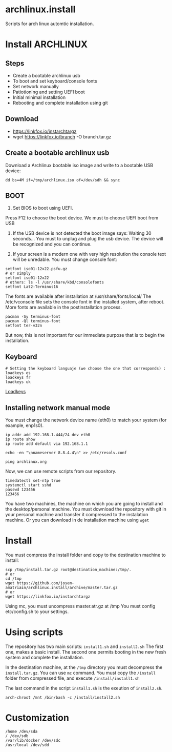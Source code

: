 # archlinux.install
Scripts for arch linux automtic installation.

# Install ARCHLINUX


## Steps
 
 * Create a bootable archlinux usb
 * To boot and set keyboard/console fonts
 * Set network manually
 * Patiotioning and setting UEFI boot
 * Initial minimal installation
 * Rebooting and complete installation using git

## Download
 * https://linkfox.io/instarchtargz
 * wget https://linkfox.io/branch -O branch.tar.gz

## Create a bootable archlinux usb
Download a Archlinux bootable iso image and write to a bootable USB device:

```
dd bs=4M if=/tmp/archlinux.iso of=/dev/sdh && sync
```

## BOOT


1. Set BIOS to boot using UEFI.

Press F12 to choose the boot device. We must to choose UEFI boot from USB

1. If the USB device is not detected the boot image says: Waiting 30 seconds...
You must to unplug and plug the usb device. The device will be recognized and you can continue.

1. If your screen is a modern one with very high resolution the console text will be unredable. You must change console font:

```
setfont iso01-12x22.psfu.gz
# or simply
setfont iso01-12x22
# others: ls -l /usr/share/kbd/consolefonts
setfont Lat2-Terminus16
``` 
The fonts are available after installation at /usr/share/fonts/local/
The /etc/vconsole file sets the console font in the installed system, after reboot. More fonts are available in the postinstallation process. 
```
pacman -Sy terminus-font 
pacman -Ql terminus-font
setfont ter-v32n
```

But now, this is not important for our immediate purpose that is to begin the installation.

## Keyboard

```
# Setting the keyboard languaje (we choose the one that corresponds) : 
loadkeys es
loadkeys fr
loadkeys uk

```
[Loadkeys](https://wiki.archlinux.org/index.php/Linux_console/Keyboard_configuration#Loadkeys)


## Installing network manual mode

You must change the network device name (eth0) to match your system (for example, enp1s0).  

```
ip addr add 192.168.1.444/24 dev eth0
ip route show 
ip route add default via 192.168.1.1

echo -en "\nnameserver 8.8.4.4\n" >> /etc/resolv.conf

ping archlinux.org
```

Now, we can use remote scripts from our repository.


```
timedatectl set-ntp true
systemctl start sshd 
passwd 123456
123456
```

You have two machines, the machine on which you are going to install and the desktop/personal machine.
You must download the repository with git in your personal machine and transfer it compressed to the instalation machine. Or you can download in de installation machine using ```wget```


# Install

You must compress the install folder and copy to the destination machine to install:
```
scp /tmp/install.tar.gz root@destination_machine:/tmp/.
# or
cd /tmp
wget https://github.com/josem-amatriain/archlinux.install/archive/master.tar.gz
# or 
wget https://linkfox.io/instarchtargz

```

Using mc, you must uncompress master.atr.gz at /tmp
You must config etc/config.sh to your settings.


# Using scripts

The repository has two main scripts: ```install1.sh``` and ```install2.sh```
The first one, makes a basic install. The second one permits booting in the new fresh system and complete the installation.

In the destination machine, at the ```/tmp``` directory you must decompress the ```install.tar.gz```. You can use ```mc``` command. You must copy the ```/install``` folder from compressed file, and execute ```/install/install1.sh```

The last command in the script ```install1.sh``` is the exeution of ```install2.sh```.
```
arch-chroot /mnt /bin/bash -c /install/install2.sh
```

# Customization
```
/home /dev/sda
/ /dev/sdb 
/var/lib/docker /dev/sdc
/usr/local /dev/sdd
```


